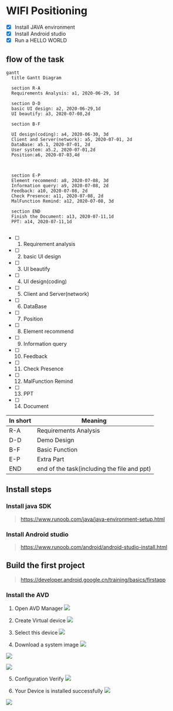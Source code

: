 # WIFI Positioning
- [x] Install JAVA environment
- [x] Install Android studio
- [x] Run a HELLO WORLD

[](Outline.md)
[](Requirements_analysis)

## flow of the task

```mermaid
gantt
  title Gantt Diagram

  section R-A
  Requirements Analysis: a1, 2020-06-29, 1d
  
  section D-D
  basic UI design: a2, 2020-06-29,1d
  UI beautify: a3, 2020-07-08,2d
  
  section B-F
  
  UI design(coding): a4, 2020-06-30, 3d
  Client and Server(network): a5, 2020-07-01, 2d
  DataBase: a5.1, 2020-07-01, 2d
  User system: a5.2, 2020-07-01,2d
  Position:a6, 2020-07-03,4d
  
  
  
  section E-P
  Element recommend: a8, 2020-07-08, 3d
  Information query: a9, 2020-07-08, 2d
  Feedback: a10, 2020-07-08, 2d
  Check Presence: a11, 2020-07-08, 2d
  MalFunction Remind: a12, 2020-07-08, 3d
  
  section END
  Finish the Document: a13, 2020-07-11,1d
  PPT: a14, 2020-07-11,1d
 
```
- [ ] 1. Requirement analysis
- [ ] 2. basic UI design
- [ ] 3. UI beautify
- [ ] 4. UI design(coding)
- [ ] 5. Client and Server(network)
- [ ] 6. DataBase
- [ ] 7. Position
- [ ] 8. Element recommend
- [ ] 9. Information query
- [ ] 10. Feedback
- [ ] 11. Check Presence
- [ ] 12. MalFunction Remind
- [ ] 13. PPT
- [ ] 14. Document

|In short|Meaning|
|-|-|
|R-A|Requirements Analysis|
|D-D|Demo Design|
|B-F|Basic Function|
|E-P|Extra Part|
|END|end of the task(including the file and ppt)|

## Install steps
### Install java SDK
> https://www.runoob.com/java/java-environment-setup.html
### Install Android studio
> https://www.runoob.com/android/android-studio-install.html
## Build the first project
> https://developer.android.google.cn/training/basics/firstapp
### Install the AVD
1. Open AVD Manager
![](https://pad.degrowth.net/uploads/upload_99b1958a7b28673c8c6d542c2b3d8835.png)

2. Create Virtual device
![](https://pad.degrowth.net/uploads/upload_ded947425319521d44a4a601554f7ce8.png)

3. Select this device
![](https://pad.degrowth.net/uploads/upload_55e7cdb7695f01a0e20ac8c3c0677c3e.png)

4. Download a system image
![](https://pad.degrowth.net/uploads/upload_941857baab002bedc2e2f56135137fe5.png)

![](https://pad.degrowth.net/uploads/upload_c1118e89ddab4ea08dd0570f330e6a37.png)

![](https://pad.degrowth.net/uploads/upload_09b338f63fa6e135acb24e7065237205.png)

5. Configuration Verify
![](https://pad.degrowth.net/uploads/upload_3a27e6fcdea7fd4a22aa7d87723ddc3d.png)

6. Your Device is installed successfully
![](https://pad.degrowth.net/uploads/upload_afd49f451d7451c2d489b8a57b19a055.png)

![](https://pad.degrowth.net/uploads/upload_efade3a066969f68a0258dcb2a0e4749.png)
